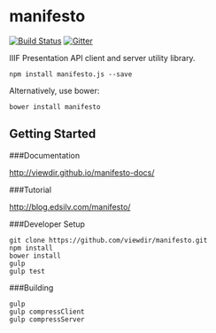 # manifesto

[![Build Status](https://travis-ci.org/UniversalViewer/manifesto.svg?branch=master)](https://travis-ci.org/UniversalViewer/manifesto) [![Gitter](https://badges.gitter.im/Join%20Chat.svg)](https://gitter.im/UniversalViewer/manifesto?utm_source=badge&utm_medium=badge&utm_campaign=pr-badge&utm_content=badge)

IIIF Presentation API client and server utility library.

    npm install manifesto.js --save

Alternatively, use bower:

    bower install manifesto

Getting Started
--

###Documentation

http://viewdir.github.io/manifesto-docs/


###Tutorial

http://blog.edsilv.com/manifesto/


###Developer Setup

    git clone https://github.com/viewdir/manifesto.git
    npm install
    bower install
    gulp
    gulp test

###Building

    gulp
    gulp compressClient
    gulp compressServer